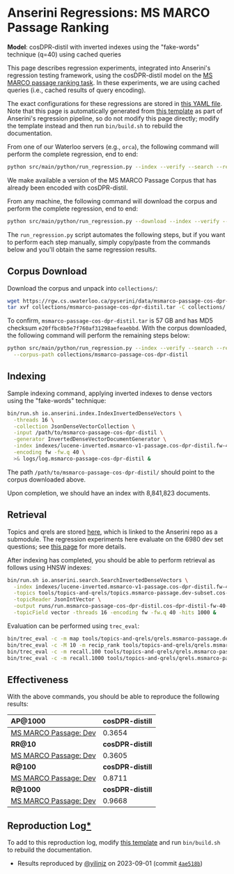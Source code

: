 # Anserini Regressions: MS MARCO Passage Ranking

**Model**: cosDPR-distil with inverted indexes using the "fake-words" technique (q=40) using cached queries

This page describes regression experiments, integrated into Anserini's regression testing framework, using the cosDPR-distil model on the [MS MARCO passage ranking task](https://github.com/microsoft/MSMARCO-Passage-Ranking).
In these experiments, we are using cached queries (i.e., cached results of query encoding).

The exact configurations for these regressions are stored in [this YAML file](../../src/main/resources/regression/msmarco-v1-passage.cos-dpr-distil.fw.yaml).
Note that this page is automatically generated from [this template](../../src/main/resources/docgen/templates/msmarco-v1-passage.cos-dpr-distil.fw.template) as part of Anserini's regression pipeline, so do not modify this page directly; modify the template instead and then run `bin/build.sh` to rebuild the documentation.

From one of our Waterloo servers (e.g., `orca`), the following command will perform the complete regression, end to end:

```bash
python src/main/python/run_regression.py --index --verify --search --regression msmarco-v1-passage.cos-dpr-distil.fw
```

We make available a version of the MS MARCO Passage Corpus that has already been encoded with cosDPR-distil.

From any machine, the following command will download the corpus and perform the complete regression, end to end:

```bash
python src/main/python/run_regression.py --download --index --verify --search --regression msmarco-v1-passage.cos-dpr-distil.fw
```

The `run_regression.py` script automates the following steps, but if you want to perform each step manually, simply copy/paste from the commands below and you'll obtain the same regression results.

## Corpus Download

Download the corpus and unpack into `collections/`:

```bash
wget https://rgw.cs.uwaterloo.ca/pyserini/data/msmarco-passage-cos-dpr-distil.tar -P collections/
tar xvf collections/msmarco-passage-cos-dpr-distil.tar -C collections/
```

To confirm, `msmarco-passage-cos-dpr-distil.tar` is 57 GB and has MD5 checksum `e20ffbc8b5e7f760af31298aefeaebbd`.
With the corpus downloaded, the following command will perform the remaining steps below:

```bash
python src/main/python/run_regression.py --index --verify --search --regression msmarco-v1-passage.cos-dpr-distil.fw \
  --corpus-path collections/msmarco-passage-cos-dpr-distil
```

## Indexing

Sample indexing command, applying inverted indexes to dense vectors using the "fake-words" technique:

```bash
bin/run.sh io.anserini.index.IndexInvertedDenseVectors \
  -threads 16 \
  -collection JsonDenseVectorCollection \
  -input /path/to/msmarco-passage-cos-dpr-distil \
  -generator InvertedDenseVectorDocumentGenerator \
  -index indexes/lucene-inverted.msmarco-v1-passage.cos-dpr-distil.fw-40/ \
  -encoding fw -fw.q 40 \
  >& logs/log.msmarco-passage-cos-dpr-distil &
```

The path `/path/to/msmarco-passage-cos-dpr-distil/` should point to the corpus downloaded above.

Upon completion, we should have an index with 8,841,823 documents.

## Retrieval

Topics and qrels are stored [here](https://github.com/castorini/anserini-tools/tree/master/topics-and-qrels), which is linked to the Anserini repo as a submodule.
The regression experiments here evaluate on the 6980 dev set questions; see [this page](../../docs/experiments-msmarco-passage.md) for more details.

After indexing has completed, you should be able to perform retrieval as follows using HNSW indexes:

```bash
bin/run.sh io.anserini.search.SearchInvertedDenseVectors \
  -index indexes/lucene-inverted.msmarco-v1-passage.cos-dpr-distil.fw-40/ \
  -topics tools/topics-and-qrels/topics.msmarco-passage.dev-subset.cos-dpr-distil.jsonl.gz \
  -topicReader JsonIntVector \
  -output runs/run.msmarco-passage-cos-dpr-distil.cos-dpr-distil-fw-40-cached_q.topics.msmarco-passage.dev-subset.cos-dpr-distil.jsonl.txt \
  -topicField vector -threads 16 -encoding fw -fw.q 40 -hits 1000 &
```

Evaluation can be performed using `trec_eval`:

```bash
bin/trec_eval -c -m map tools/topics-and-qrels/qrels.msmarco-passage.dev-subset.txt runs/run.msmarco-passage-cos-dpr-distil.cos-dpr-distil-fw-40-cached_q.topics.msmarco-passage.dev-subset.cos-dpr-distil.jsonl.txt
bin/trec_eval -c -M 10 -m recip_rank tools/topics-and-qrels/qrels.msmarco-passage.dev-subset.txt runs/run.msmarco-passage-cos-dpr-distil.cos-dpr-distil-fw-40-cached_q.topics.msmarco-passage.dev-subset.cos-dpr-distil.jsonl.txt
bin/trec_eval -c -m recall.100 tools/topics-and-qrels/qrels.msmarco-passage.dev-subset.txt runs/run.msmarco-passage-cos-dpr-distil.cos-dpr-distil-fw-40-cached_q.topics.msmarco-passage.dev-subset.cos-dpr-distil.jsonl.txt
bin/trec_eval -c -m recall.1000 tools/topics-and-qrels/qrels.msmarco-passage.dev-subset.txt runs/run.msmarco-passage-cos-dpr-distil.cos-dpr-distil-fw-40-cached_q.topics.msmarco-passage.dev-subset.cos-dpr-distil.jsonl.txt
```

## Effectiveness

With the above commands, you should be able to reproduce the following results:

| **AP@1000**                                                                                                  | **cosDPR-distill**|
|:-------------------------------------------------------------------------------------------------------------|-----------|
| [MS MARCO Passage: Dev](https://github.com/microsoft/MSMARCO-Passage-Ranking)                                | 0.3654    |
| **RR@10**                                                                                                    | **cosDPR-distill**|
| [MS MARCO Passage: Dev](https://github.com/microsoft/MSMARCO-Passage-Ranking)                                | 0.3605    |
| **R@100**                                                                                                    | **cosDPR-distill**|
| [MS MARCO Passage: Dev](https://github.com/microsoft/MSMARCO-Passage-Ranking)                                | 0.8711    |
| **R@1000**                                                                                                   | **cosDPR-distill**|
| [MS MARCO Passage: Dev](https://github.com/microsoft/MSMARCO-Passage-Ranking)                                | 0.9668    |

## Reproduction Log[*](../../docs/reproducibility.md)

To add to this reproduction log, modify [this template](../../src/main/resources/docgen/templates/msmarco-v1-passage.cos-dpr-distil.fw.template) and run `bin/build.sh` to rebuild the documentation.

+ Results reproduced by [@yilinjz](https://github.com/yilinjz) on 2023-09-01 (commit [`4ae518b`](https://github.com/castorini/anserini/commit/4ae518bb284ebcba0b273a473bc8774735cb7d19))